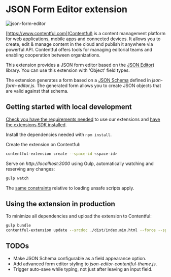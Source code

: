 # JSON Form Editor extension

![json-form-editor](http://contentful.github.io/extensions/assets/json-form-editor.png)

[https://www.contentful.com](Contentful) is a content management platform for web applications, mobile apps and connected devices. It allows you to create, edit & manage content in the cloud and publish it anywhere via powerful API. Contentful offers tools for managing editorial teams and enabling cooperation between organizations.

This extension provides a JSON form editor based on the [JSON Editor](https://github.com/jdorn/json-editor)) library. You can use this extension with 'Object' field types.

The extension generates a form based on a [JSON Schema](https://json-schema.org/) defined in _json-form-editor.js_. The generated form allows you to create JSON objects that are valid against that schema.

## Getting started with local development

[Check you have the requirements needed](../README.md#extensions-samples) to use our extensions and [have the extensions SDK installed](https://github.com/contentful/ui-extensions-sdk).

Install the dependencies needed with `npm install`.

Create the extension on Contentful:

```bash
contentful-extension create --space-id <space-id>
```

Serve on _http://localhost:3000_ using Gulp, automatically watching and reserving any changes:

```bash
gulp watch
```


The [same constraints](../README.md) relative to loading unsafe scripts apply.

## Using the extension in production

To minimize all dependencies and upload the extension to Contentful:

```bash
gulp bundle
contentful-extension update --srcdoc ./dist/index.min.html --force --space-id <space-id>
```

## TODOs

- Make JSON Schema configurable as a field appearance option.
- Add advanced form editor styling to _json-editor-contentful-theme.js_.
- Trigger auto-save while typing, not just after leaving an input field.
